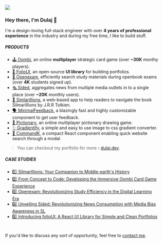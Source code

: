 <a href="https://www.dulaj.dev" target="_blank">
  <img src="https://d3w2fcjgwwg2qu.cloudfront.net/git-banner.webp"/>
</a>

### Hey there, I'm **Dulaj** :wave:

I'm a design-loving full-stack engineer with over **4 years of professional experience** in the industry and during my free time, I like to build stuff.

##### PRODUCTS
- [🕹 Oombi](https://oombi.io/), an online **multiplayer** strategic card game (over **~30K** monthy players).
- [🦄 FolioUI](https://github.com/dulajkavinda/folio-ui/), an open-source **UI library** for building portfolios.
- [🚀 Openexam](https://openexam.live/), efficiently search study materials during openbook exams (over **4K** students signed up).
- [🗞 Sided](https://sided.news/), aggregates news from multiple media outlets in to a single place (over **~20K** monthly users).
- [🐞 Simlarillions](https://silmarillions.com/), a web-based app to help readers to navigate the book Silmarillions by J.R.R Tolkien.
- [🗣 MinimalFeedback](https://github.com/dulajkavinda/minimal-feedback/), a blazingly fast and highly customizable component to get user feedback.
- [🎨 Pictionary](https://pictionary.dulaj.dev/), an online multiplayer pictionary drawing game.
- [✨ Gradientify](https://github.com/dulajkavinda/gradientify/), a simple and easy to use image to css gradient converter.
- [🎯 CommandK](https://github.com/dulajkavinda/commandK), a compact React component enabling quick website search through a modal.
> You can checkout my portfolio for more › [dulaj.dev](https://dulaj.dev/).


##### CASE STUDIES
- [1️⃣ Silmarillions: Your Companion to Middle-earth's History](https://www.dulaj.dev/posts/Silmarillions:-Your-Companion-to-Middle-earth's-History-51042370ab1047a7a0fe6aa419f23e9d)
- [2️⃣ From Concept to Code: Developing the Immersive Oombi Card Game Experience](https://www.dulaj.dev/posts/From-Concept-to-Code:-Developing-the-Immersive-Oombi-Card-Game-Experience-b08e72b7d5a24c398c93ba935be9e4bb)
- [3️⃣ Openexam: Revolutionizing Study Efficiency in the Digital Learning Era](https://www.dulaj.dev/posts/Openexam:-Revolutionizing-Study-Efficiency-in-the-Digital-Learning-Era-c8024fd109b341a68707820051b31b5c)
- [4️⃣ Unveiling Sided: Revolutionizing News Consumption with Media Bias Awareness in SL](https://www.dulaj.dev/posts/Unveiling-Sided:-Revolutionizing-News-Consumption-with-Media-Bias-Awareness-in-SL-43970be0df0c478db167a3123156cfed)
- [5️⃣ Introducing folioUI: A React UI Library for Simple and Clean Portfolios](https://www.dulaj.dev/posts/Introducing-folioUI:-A-React-UI-Library-for-Simple-and-Clean-Portfolios-83427cfc5c88464681d259b0c1c6de74)

#
If you'd like to discuss any sort of opportunity, feel free to [contact me](mailto:hi@dulaj.dev).

